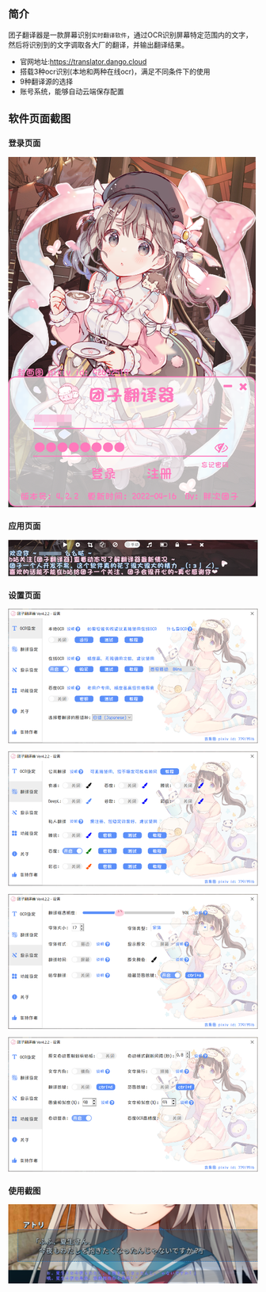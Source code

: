 ## 简介

团子翻译器是一款屏幕识别`实时翻译软件`，通过OCR识别屏幕特定范围内的文字，然后将识别到的文字调取各大厂的翻译，并输出翻译结果。

- 官网地址:https://translator.dango.cloud
- 搭载3种ocr识别(本地和两种在线ocr)，满足不同条件下的使用
- 9种翻译源的选择
- 账号系统，能够自动云端保存配置

## 软件页面截图
### 登录页面
![登录页面](/assets/img/5499.png)

### 应用页面
![应用页面](/assets/img/5500.png)

### 设置页面
![设置页面1](/assets/img/5501.png)

![设置页面2](/assets/img/5502.png)

![设置页面3](/assets/img/5503.png)

![设置页面4](/assets/img/5504.png)

### 使用截图
![使用截图](/assets/img/5505.png)